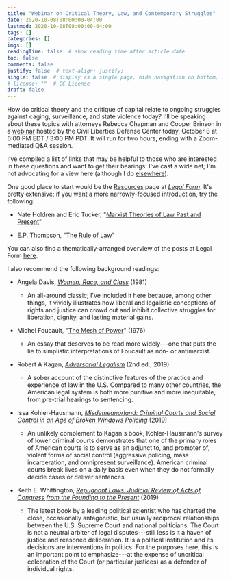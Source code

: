 ```yaml
---
title: "Webinar on Critical Theory, Law, and Contemporary Struggles"
date: 2020-10-08T08:00:00-04:00
lastmod: 2020-10-08T08:00:00-04:00
tags: []
categories: []
imgs: []
readingTime: false  # show reading time after article date
toc: false
comments: false
justify: false  # text-align: justify;
single: false  # display as a single page, hide navigation on bottom, like as about page.
# license: ""  # CC License
draft: false
---
```


How do critical theory and the critique of capital relate to ongoing struggles against caging, surveillance, and state violence today? I'll be speaking about these topics with attorneys Rebecca Chapman and Cooper Brinson in a [webinar](https://cldc.org/event/capitalism-and-the-constitution) hosted by the Civil Liberties Defense Center today, October 8 at 6:00 PM EDT / 3:00 PM PDT. It will run for two hours, ending with a Zoom-mediated Q&A session.

I've compiled a list of links that may be helpful to those who are interested in these questions and want to get their bearings. I've cast a wide net; I'm not advocating for a view here (although I do [elsewhere](https://rhunter.org/writing/)).

One good place to start would be the [Resources](https://legalform.blog/documents/) page at [_Legal Form_](https://legalform.blog/). It's pretty extensive; if you want a more narrowly-focused introduction, try the following:

- Nate Holdren and Eric Tucker, "[Marxist Theories of Law Past and Present](https://legalform.files.wordpress.com/2020/09/holdren-and-tucker-2020-1.pdf)"

- E.P. Thompson, "[The Rule of Law](https://legalform.files.wordpress.com/2017/08/thompson-the-rule-of-law.pdf)"

You can also find a thematically-arranged overview of the posts at Legal Form [here](https://legalform.blog/archive/).

I also recommend the following background readings:

- Angela Davis, [_Women, Race, and Class_](https://bookshop.org/books/women-race-class/9780394713519) (1981)
  - An all-around classic; I've included it here because, among other things, it vividly illustrates how liberal and legalistic conceptions of rights and justice can crowd out and inhibit collective struggles for liberation, dignity, and lasting material gains.

- Michel Foucault, "[The Mesh of Power](https://www.viewpointmag.com/2012/09/12/the-mesh-of-power/)" (1976)
  - An essay that deserves to be read more widely---one that puts the lie to simplistic interpretations of Foucault as non- or antimarxist.

- Robert A Kagan, [_Adversarial Legalism_](https://bookshop.org/books/adversarial-legalism-the-american-way-of-law-second-edition/9780674238367) (2nd ed., 2019)
  - A sober account of the distinctive features of the practice and experience of law in the U.S. Compared to many other countries, the American legal system is both more punitive and more inequitable, from pre-trial hearings to sentencing.

- Issa Kohler-Hausmann, [_Misdemeanorland: Criminal Courts and Social Control in an Age of Broken Windows Policing_](https://bookshop.org/books/misdemeanorland-criminal-courts-and-social-control-in-an-age-of-broken-windows-policing/9780691196114) (2019)
  - An unlikely complement to Kagan's book, Kohler-Hausmann's survey of lower criminal courts demonstrates that one of the primary roles of American courts is to serve as an adjunct to, and promoter of, violent forms of social control (aggressive policing, mass incarceration, and omnipresent surveillance). American criminal courts break lives on a daily basis even when they do not formally decide cases or deliver sentences.

- Keith E. Whittington, [_Repugnant Laws: Judicial Review of Acts of Congress from the Founding to the Present_](https://bookshop.org/books/repugnant-laws-judicial-review-of-acts-of-congress-from-the-founding-to-the-present/9780700627790) (2019)
  - The latest book by a leading political scientist who has charted the close, occasionally antagonistic, but usually reciprocal relationships between the U.S. Supreme Court and national politicians. The Court is not a neutral arbiter of legal disputes---still less is it a haven of justice and reasoned deliberation. It is a political institution and its decisions are interventions in politics. For the purposes here, this is an important point to emphasize---at the expense of uncritical celebration of the Court (or particular justices) as a defender of individual rights.
